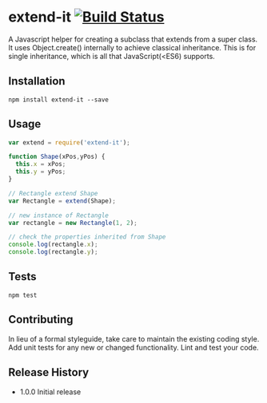 # extend-it [![Build Status](https://travis-ci.org/reinaldo13/extend-it.svg?branch=master)](https://travis-ci.org/reinaldo13/extend-it)
A Javascript helper for creating a subclass that extends from a super class. It uses Object.create() internally to achieve classical inheritance. This is for single inheritance, which is all that JavaScript(<ES6) supports.

## Installation
```shell
npm install extend-it --save
```

## Usage
```javascript
var extend = require('extend-it');

function Shape(xPos,yPos) {
  this.x = xPos;
  this.y = yPos;
}

// Rectangle extend Shape
var Rectangle = extend(Shape);

// new instance of Rectangle
var rectangle = new Rectangle(1, 2);

// check the properties inherited from Shape
console.log(rectangle.x);
console.log(rectangle.y);
```

## Tests
```shell
npm test
```

## Contributing
In lieu of a formal styleguide, take care to maintain the existing coding style.
Add unit tests for any new or changed functionality. Lint and test your code.

## Release History
* 1.0.0 Initial release
